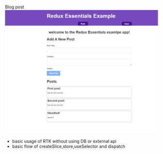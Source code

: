 Blog post<br />
![](./blogpostimage.png) 
- basic usage of RTK without using DB or external api
- basic flow of createSlice,store,useSelector and dispatch